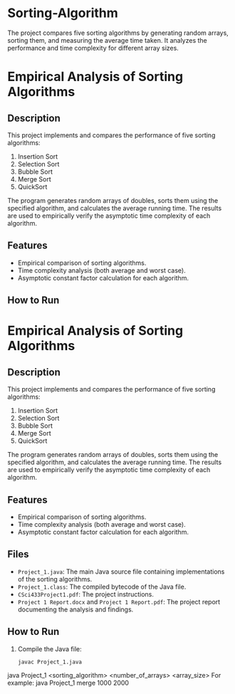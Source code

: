 # Sorting-Algorithm
The project compares five sorting algorithms by generating random arrays, sorting them, and measuring the average time taken. It analyzes the performance and time complexity for different array sizes.

# Empirical Analysis of Sorting Algorithms

## Description
This project implements and compares the performance of five sorting algorithms:
1. Insertion Sort
2. Selection Sort
3. Bubble Sort
4. Merge Sort
5. QuickSort

The program generates random arrays of doubles, sorts them using the specified algorithm, and calculates the average running time. The results are used to empirically verify the asymptotic time complexity of each algorithm.

## Features
- Empirical comparison of sorting algorithms.
- Time complexity analysis (both average and worst case).
- Asymptotic constant factor calculation for each algorithm.

## How to Run
# Empirical Analysis of Sorting Algorithms

## Description
This project implements and compares the performance of five sorting algorithms:
1. Insertion Sort
2. Selection Sort
3. Bubble Sort
4. Merge Sort
5. QuickSort

The program generates random arrays of doubles, sorts them using the specified algorithm, and calculates the average running time. The results are used to empirically verify the asymptotic time complexity of each algorithm.

## Features
- Empirical comparison of sorting algorithms.
- Time complexity analysis (both average and worst case).
- Asymptotic constant factor calculation for each algorithm.

## Files
- `Project_1.java`: The main Java source file containing implementations of the sorting algorithms.
- `Project_1.class`: The compiled bytecode of the Java file.
- `CSci433Project1.pdf`: The project instructions.
- `Project 1 Report.docx` and `Project 1 Report.pdf`: The project report documenting the analysis and findings.

## How to Run
1. Compile the Java file:
   ```bash
   javac Project_1.java
   
java Project_1 <sorting_algorithm> <number_of_arrays> <array_size>
For example: java Project_1 merge 1000 2000




